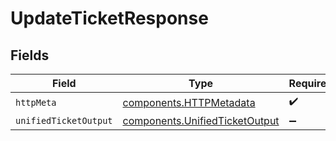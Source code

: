 # UpdateTicketResponse


## Fields

| Field                                                                            | Type                                                                             | Required                                                                         | Description                                                                      |
| -------------------------------------------------------------------------------- | -------------------------------------------------------------------------------- | -------------------------------------------------------------------------------- | -------------------------------------------------------------------------------- |
| `httpMeta`                                                                       | [components.HTTPMetadata](../../models/components/httpmetadata.md)               | :heavy_check_mark:                                                               | N/A                                                                              |
| `unifiedTicketOutput`                                                            | [components.UnifiedTicketOutput](../../models/components/unifiedticketoutput.md) | :heavy_minus_sign:                                                               | N/A                                                                              |